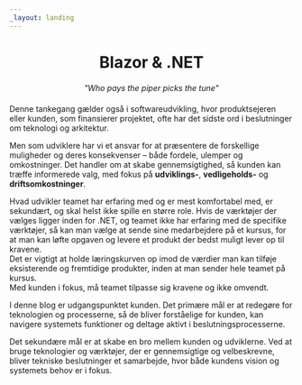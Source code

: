 ```yaml
---
_layout: landing
---
```


<h1 style="text-align: center;">Blazor & .NET</h1>

<div style="max-width: 90ch; margin: auto">

<h6 style="text-align: center; margin: 20px">"Who pays the piper picks the tune"</h6>  

Denne tankegang gælder også i softwareudvikling, hvor produktsejeren eller kunden, som finansierer projektet, ofte har det sidste ord i beslutninger om teknologi og arkitektur.

Men som udviklere har vi et ansvar for at præsentere de forskellige muligheder og deres konsekvenser – både fordele, ulemper og omkostninger. Det handler om at skabe gennemsigtighed, så kunden kan træffe informerede valg, med fokus på **udviklings-**, **vedligeholds-** og **driftsomkostninger**.

Hvad udvikler teamet har erfaring med og er mest komfortabel med, er sekundært, og skal helst ikke spille en større role.
Hvis de værktøjer der vælges ligger inden for .NET, og teamet ikke har erfaring med de specifike værktøjer, så kan man vælge at sende sine medarbejdere på et kursus, for at man kan løfte opgaven og levere et produkt der bedst muligt lever op til kravene.  
Det er vigtigt at holde læringskurven op imod de værdier man kan tilføje eksisterende og fremtidige produkter, inden at man sender hele teamet på kursus.  
Med kunden i fokus, må teamet tilpasse sig kravene og ikke omvendt.

I denne blog er udgangspunktet kunden. Det primære mål er at redegøre for teknologien og processerne, så de bliver forståelige for kunden, kan navigere systemets funktioner og deltage aktivt i beslutningsprocesserne.

Det sekundære mål er at skabe en bro mellem kunden og udviklerne. Ved at bruge teknologier og værktøjer, der er gennemsigtige og velbeskrevne, bliver tekniske beslutninger et samarbejde, hvor både kundens vision og systemets behov er i fokus.

</div>
